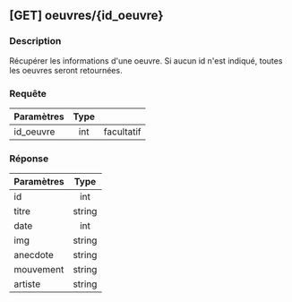 ﻿---
id: Get oeuvre
hide_title: \[GET\] Oeuvre/\{id_oeuvre\}
---
## \[GET\] oeuvres/\{id_oeuvre\}

### Description

Récupérer les informations d'une oeuvre.
Si aucun id n'est indiqué, toutes les oeuvres seront retournées.

### Requête

| Paramètres       |Type      ||
| ------------- | :-----------: | -----: |
| id_oeuvre      | int | facultatif |


### Réponse

| Paramètres       |Type      |
| ------------- | :-----------: |
| id      | int |  
| titre    |   string    |
| date    |   int    |
| img     |   string    |
| anecdote     |   string    |
| mouvement     |   string    |
| artiste     |   string    |


